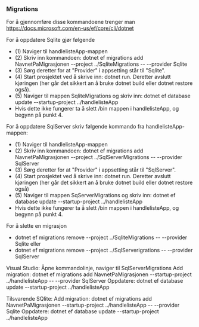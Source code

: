 ### Migrations
For å gjennomføre disse kommandoene trenger man https://docs.microsoft.com/en-us/ef/core/cli/dotnet

For å oppdatere Sqlite gjør følgende
- (1) Naviger til handlelisteApp-mappen
- (2) Skriv inn kommandoen: dotnet ef migrations add NavnetPaMigrasjonen --project ../SqliteMigrations -- --provider Sqlite
- (3) Sørg deretter for at "Provider" i appsetting står til "Sqlite".
- (4) Start prosjektet ved å skrive inn: dotnet run. Deretter avslutt kjøringen (her går det sikkert an å bruke dotnet build eller dotnet restore også).
- (5) Naviger til mappen SqliteMigrations og skriv inn: dotnet ef database update --startup-project ../handlelisteApp
- Hvis dette ikke fungerer ta å slett /bin mappen i handlelisteApp, og begynn på punkt 4.


For å oppdatere SqlServer skriv følgende kommando fra handlelisteApp-mappen:
- (1) Naviger til handlelisteApp-mappen
- (2) Skriv inn kommandoen: dotnet ef migrations add NavnetPaMigrasjonen --project ../SqlServerMigrations -- --provider SqlServer
- (3) Sørg deretter for at "Provider" i appsetting står til "SqlServer".
- (4) Start prosjektet ved å skrive inn: dotnet run. Deretter avslutt kjøringen (her går det sikkert an å bruke dotnet build eller dotnet restore også)
- (5) Naviger til mappen SqServerMigrations og skriv inn: dotnet ef database update --startup-project ../handlelisteApp
- Hvis dette ikke fungerer ta å slett /bin mappen i handlelisteApp, og begynn på punkt 4.


For å slette en migrasjon
 - dotnet ef migrations remove --project ../SqliteMigrations -- --provider Sqlite
eller
 - dotnet ef migrations remove --project ../SqlServerigrations -- --provider SqlServer




 Visual Studio:
 Åpne kommandolinje, naviger til SqlServerMigrations
 Add migration: dotnet ef migrations add NavnetPaMigrasjonen --startup-project ../handlelisteApp  -- --provider SqlServer
 Oppdatere: dotnet ef database update --startup-project ../handlelisteApp


 Tilsvarende SQlite:
 Add migration: dotnet ef migrations add NavnetPaMigrasjonen --startup-project ../handlelisteApp  -- --provider Sqlite
 Oppdatere: dotnet ef database update --startup-project ../handlelisteApp
